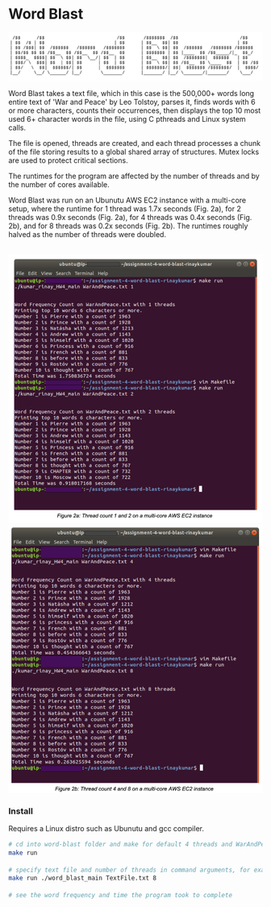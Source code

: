 # Word Blast

<img src="img/1.png" width="800">

Word Blast takes a text file, which in this case is the 500,000+ words long entire text of 'War and Peace' by Leo Tolstoy, parses it, finds words with 6 or more characters, counts their occurrences, then displays the top 10 most used 6+ character words in the file, using C pthreads and Linux system calls. 

The file is opened, threads are created, and each thread processes a chunk of the file storing results to a global shared array of structures. Mutex locks are used to protect critical sections.

The runtimes for the program are affected by the number of threads and by the number of cores available. 

Word Blast was run on an Ubunutu AWS EC2 instance with a multi-core setup, where the runtime for 1 thread was 1.7x seconds (Fig. 2a), for 2 threads was 0.9x seconds (Fig. 2a), for 4 threads was 0.4x seconds (Fig. 2b), and for 8 threads was 0.2x seconds (Fig. 2b). The runtimes roughly halved as the number of threads were doubled.

<br/>
<img src="img/2a.png" width="600">
<img src="img/2b.png" width="600">

### Install

Requires a Linux distro such as Ubunutu and gcc compiler.

```bash
# cd into word-blast folder and make for default 4 threads and WarAndPeace.txt
make run

# specify text file and number of threads in command arguments, for example TextFile and 8 threads
make run ./word_blast_main TextFile.txt 8

# see the word frequency and time the program took to complete
```
